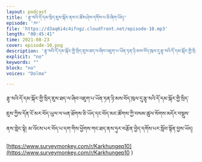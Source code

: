 ```yaml
---
layout: podcast
title: 'རྩྭ་སའི་དོ་དམ་སྲིད་ཇུས་སྐོར་ནས་ང་ཚོས་ཤེས་དགོས་པ་ཅི་ཞིག་ཡོད།'
episode: '༡༠'
file: 'https://d3aq6i4c4ifngz.cloudfront.net/episode-10.mp3'
length: "00:45:41"
time: 2021-08-23
cover: episode-10.png
description: 'རྩྭ་སའི་དོ་དམ་སྐོར་གྱི་སྲིད་ཇུས་ཐད་ལ་ཞིབ་འཇུག་པ་ཡོན་ཏན་ཉི་མས་བོད་ཁུལ་དུ་རྩྭ་སའི་དོ་དམ་སྐོར་གྱི་སྲིད་ཇུས་ཀྱིས་་....'
explicit: "no" 
keywords: ""
block: "no" 
voices: "Dolma"

---
```

རྩྭ་སའི་དོ་དམ་སྐོར་གྱི་སྲིད་ཇུས་ཐད་ལ་ཞིབ་འཇུག་པ་ཡོན་ཏན་ཉི་མས་བོད་ཁུལ་དུ་རྩྭ་སའི་དོ་དམ་སྐོར་གྱི་སྲིད་ཇུས་ཀྱིས་དོན་ངོ་མར་བོད་ཡུལ་ལ་ཕན་ཐོགས་ཅི་ཡོད་དང་བོད་མང་ཚོགས་ཀྱི་བསམ་ཚུལ་སོགས་མདོར་བསྡུས་ནས་གླེང་སྟེ། མ་འོངས་པར་བོད་པ་དག་གིས་ཕྱོགས་གང་ཐད་ནས་ཧུར་བརྩོན་བྱེད་དགོས་པར་སློབ་སྟོན་བྱས་ཡོད།


 [https://www.surveymonkey.com/r/Karkhungep10](https://www.surveymonkey.com/r/Karkhungep10 )


 
